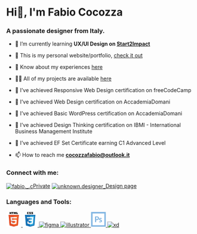 <h1>Hi👋, I'm Fabio Cocozza</h1>
<h3>A passionate designer from Italy.</h3>

- 🌱 I’m currently learning **UX/UI Design on <a href="https://www.start2impact.it/" target="blank">Start2Impact</a>**

- 📖 This is my personal website/portfolio, <a href="https://fabio1498.github.io/portfolio" target="blank">check it out</a>

- 📄 Know about my experiences <a href="https://fabio1498.github.io/portfolio/#resume" target="blank">here</a> 

- 👨‍💻 All of my projects are available <a href="https://fabio1498.github.io/portfolio/#my-projects" target="blank">here</a>


- 📜 I’ve achieved Responsive Web Design certification on freeCodeCamp
- 📜 I’ve achieved Web Design certification on AccademiaDomani
- 📜 I’ve achieved Basic WordPress certification on AccademiaDomani
- 📜 I’ve achieved Design Thinking certification on IBMI - International Business Management Institute
- 📜 I’ve achieved EF Set Certificate earning C1 Advanced Level

- 📫 How to reach me **cocozzafabio@outlook.it**

<h3 align="left">Connect with me:</h3>
<p align="left">
<a href="https://instagram.com/fabio._.c" target="blank"><img align="center" src="https://raw.githubusercontent.com/rahuldkjain/github-profile-readme-generator/master/src/images/icons/Social/instagram.svg" alt="fabio._.c" height="30" width="40" />Private</a>
  <a href="https://www.instagram.com/unknown.designer_/" target="blank"><img align="center" src="https://raw.githubusercontent.com/rahuldkjain/github-profile-readme-generator/master/src/images/icons/Social/instagram.svg" alt="unknown.designer_" height="30" width="40" />Design page</a>
</p>

<h3 align="left">Languages and Tools:</h3>
<p align="left"> <a href="https://www.w3.org/html/" target="_blank" rel="noreferrer"> <img src="https://raw.githubusercontent.com/devicons/devicon/master/icons/html5/html5-original-wordmark.svg" alt="html5" width="40" height="40"/> </a><a href="https://www.w3schools.com/css/" target="_blank" rel="noreferrer"> <img src="https://raw.githubusercontent.com/devicons/devicon/master/icons/css3/css3-original-wordmark.svg" alt="css3" width="40" height="40"/> </a><a href="https://www.figma.com/" target="_blank" rel="noreferrer"> <img src="https://www.vectorlogo.zone/logos/figma/figma-icon.svg" alt="figma" width="40" height="40"/> </a> <a href="https://www.adobe.com/in/products/illustrator.html" target="_blank" rel="noreferrer"> <img src="https://www.vectorlogo.zone/logos/adobe_illustrator/adobe_illustrator-icon.svg" alt="illustrator" width="40" height="40"/> </a> <a href="https://www.photoshop.com/en" target="_blank" rel="noreferrer"> <img src="https://raw.githubusercontent.com/devicons/devicon/master/icons/photoshop/photoshop-line.svg" alt="photoshop" width="40" height="40"/> </a> <a href="https://www.adobe.com/products/xd.html" target="_blank" rel="noreferrer"> <img src="https://cdn.worldvectorlogo.com/logos/adobe-xd.svg" alt="xd" width="40" height="40"/> </a> </p>



<!---
fabio1498/fabio1498 is a ✨ special ✨ repository because its `README.md` (this file) appears on your GitHub profile.
You can click the Preview link to take a look at your changes.
--->

